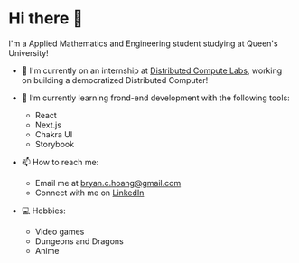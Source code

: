# Hi there 👋

I'm a Applied Mathematics and Engineering student studying at Queen's University! 

- 🔭 I'm currently on an internship at [Distributed Compute Labs](https://distributed.computer/), working on building a democratized Distributed Computer!

- 🌱 I’m currently learning frond-end development with the following tools:
  - React
  - Next.js
  - Chakra UI
  - Storybook

- 📫 How to reach me:
  - Email me at <bryan.c.hoang@gmail.com>
  - Connect with me on [LinkedIn](https://www.linkedin.com/in/bryan-c-hoang/)

- :computer: Hobbies:
  - Video games
  - Dungeons and Dragons
  - Anime

<!--
**bryan-hoang/bryan-hoang** is a ✨ _special_ ✨ repository because its `README.md` (this file) appears on your GitHub profile.

Here are some ideas to get you started:

- 🔭 I’m currently working on ...
- 🌱 I’m currently learning ...
- 👯 I’m looking to collaborate on ...
- 🤔 I’m looking for help with ...
- 💬 Ask me about ...
- 📫 How to reach me: ...
- 😄 Pronouns: ...
- ⚡ Fun fact: ...
-->

